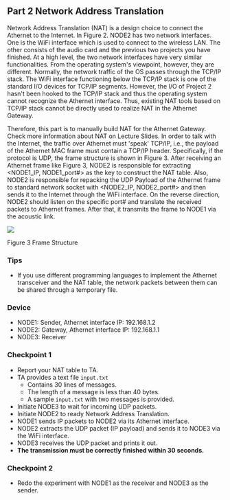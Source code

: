 ## Part 2 Network Address Translation

Network Address Translation (NAT) is a design choice to connect the Athernet to the Internet. In Figure 2. NODE2 has two network interfaces. One is the WiFi interface which is used to connect to the wireless LAN. The other consists of the audio card and the previous two projects you have finished. At a high level, the two network interfaces have very similar functionalities. From the operating system's viewpoint, however, they are different. Normally, the network traffic of the OS passes through the TCP/IP stack. The WiFi interface functioning below the TCP/IP stack is one of the standard I/O devices for TCP/IP segments. However, the I/O of Project 2 hasn't been hooked to the TCP/IP stack and thus the operating system cannot recognize the Athernet interface. Thus, existing NAT tools based on TCP/IP stack cannot be directly used to realize NAT in the Athernet Gateway.

Therefore, this part is to manually build NAT for the Athernet Gateway. Check more information about NAT on Lecture Slides. In order to talk with the Internet, the traffic over Athernet must 'speak' TCP/IP, i.e., the payload of the Athernet MAC frame must contain a TCP/IP header. Specifically, if the protocol is UDP, the frame structure is shown in Figure 3. After receiving an Athernet frame like Figure 3, NODE2 is responsible for extracting <NODE1\_IP, NODE1\_port#> as the key to construct the NAT table. Also, NODE2 is responsible for repacking the UDP Payload of the Athernet frame to standard network socket with <NODE2\_IP, NODE2\_port#> and then sends it to the Internet through the WiFi interface. On the reverse direction, NODE2 should listen on the specific port# and translate the received packets to Athernet frames. After that, it transmits the frame to NODE1 via the acoustic link.

![](RackMultipart20220302-4-1606c2j_html_d2505fd8e095b784.png)

Figure 3 Frame Structure

### Tips
- If you use different programming languages to implement the Athernet transceiver and the NAT table, the network packets between them can be shared through a temporary file.

### Device
- NODE1: Sender, Athernet interface IP: 192.168.1.2
- NODE2: Gateway, Athernet interface IP: 192.168.1.1
- NODE3: Receiver

### Checkpoint 1
- Report your NAT table to TA.
- TA provides a text file `input.txt`
    - Contains 30 lines of messages.
    - The length of a message is less than 40 bytes.
    - A sample `input.txt` with two messages is provided.
- Initiate NODE3 to wait for incoming UDP packets.
- Initiate NODE2 to ready Network Address Translation.
- NODE1 sends IP packets to NODE2 via its Athernet interface.
- NODE2 extracts the UDP packet (IP payload) and sends it to NODE3 via the WiFi interface.
- NODE3 receives the UDP packet and prints it out.
- **The transmission must be correctly finished within 30 seconds.**

### Checkpoint 2
- Redo the experiment with NODE1 as the receiver and NODE3 as the sender.
